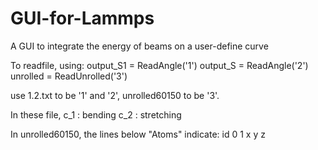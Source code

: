 # GUI-for-Lammps
A GUI to integrate the energy of beams on a user-define curve

To readfile, using:
output_S1 = ReadAngle('1')
output_S = ReadAngle('2')
unrolled = ReadUnrolled('3')

use 1.2.txt to be '1' and '2', unrolled60150 to be '3'.

In these file, 
c_1 : bending 
c_2 : stretching

In unrolled60150, the lines below "Atoms" indicate:
id 0 1 x y z
